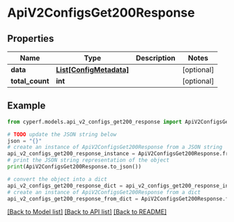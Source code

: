 # ApiV2ConfigsGet200Response


## Properties

Name | Type | Description | Notes
------------ | ------------- | ------------- | -------------
**data** | [**List[ConfigMetadata]**](ConfigMetadata.md) |  | [optional] 
**total_count** | **int** |  | [optional] 

## Example

```python
from cyperf.models.api_v2_configs_get200_response import ApiV2ConfigsGet200Response

# TODO update the JSON string below
json = "{}"
# create an instance of ApiV2ConfigsGet200Response from a JSON string
api_v2_configs_get200_response_instance = ApiV2ConfigsGet200Response.from_json(json)
# print the JSON string representation of the object
print(ApiV2ConfigsGet200Response.to_json())

# convert the object into a dict
api_v2_configs_get200_response_dict = api_v2_configs_get200_response_instance.to_dict()
# create an instance of ApiV2ConfigsGet200Response from a dict
api_v2_configs_get200_response_from_dict = ApiV2ConfigsGet200Response.from_dict(api_v2_configs_get200_response_dict)
```
[[Back to Model list]](../README.md#documentation-for-models) [[Back to API list]](../README.md#documentation-for-api-endpoints) [[Back to README]](../README.md)


